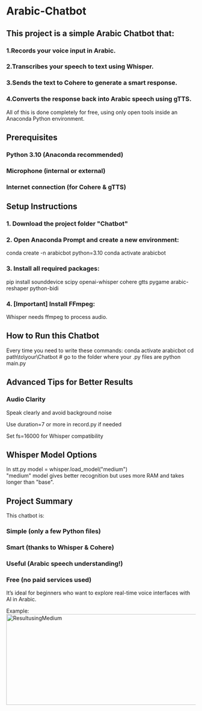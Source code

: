 # Arabic-Chatbot

## This project is a simple Arabic Chatbot that:

### 1.Records your voice input in Arabic.

### 2.Transcribes your speech to text using Whisper.

### 3.Sends the text to Cohere to generate a smart response.

### 4.Converts the response back into Arabic speech using gTTS.

All of this is done completely for free, using only open tools inside an Anaconda Python environment.

## Prerequisites

### Python 3.10 (Anaconda recommended)

### Microphone (internal or external)

### Internet connection (for Cohere & gTTS)

## Setup Instructions 
### 1. Download the project folder "Chatbot"

### 2. Open Anaconda Prompt and create a new environment:
conda create -n arabicbot python=3.10
conda activate arabicbot
### 3. Install all required packages:
pip install sounddevice scipy openai-whisper cohere gtts pygame arabic-reshaper python-bidi
### 4. [Important] Install FFmpeg:
Whisper needs ffmpeg to process audio.

## How to Run this Chatbot
Every time you need to write these commands:
conda activate arabicbot
cd path\to\your\Chatbot  # go to the folder where your .py files are
python main.py

## Advanced Tips for Better Results

### Audio Clarity

Speak clearly and avoid background noise

Use duration=7 or more in record.py if needed

Set fs=16000 for Whisper compatibility

## Whisper Model Options

In stt.py 
model = whisper.load_model("medium")  
"medium" model gives better recognition but uses more RAM and takes longer than "base".

## Project Summary

This chatbot is:

### Simple (only a few Python files)

### Smart (thanks to Whisper & Cohere)

### Useful (Arabic speech understanding!)

### Free (no paid services used)

It’s ideal for beginners who want to explore real-time voice interfaces with AI in Arabic.

Example:
<img width="1103" height="241" alt="ResultusingMedium" src="https://github.com/user-attachments/assets/850cb8e2-9baf-4bed-970a-d0234839dfcb" />
